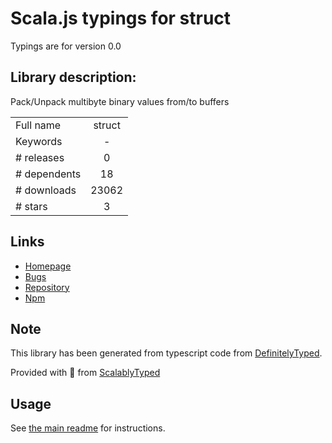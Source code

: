 
# Scala.js typings for struct

Typings are for version 0.0

## Library description:
Pack/Unpack multibyte binary values from/to buffers

|                    |                 |
| ------------------ | :-------------: |
| Full name          | struct |
| Keywords           | - |
| # releases         | 0 |
| # dependents       | 18 |
| # downloads        | 23062 |
| # stars            | 3 |

## Links
- [Homepage](https://github.com/xdenser/node-struct#readme)
- [Bugs](http://github.com/xdenser/node-struct/issues)
- [Repository](https://github.com/xdenser/node-struct)
- [Npm](https://www.npmjs.com/package/struct)
    


## Note
This library has been generated from typescript code from [DefinitelyTyped](https://definitelytyped.org).

Provided with :purple_heart: from [ScalablyTyped](https://github.com/oyvindberg/ScalablyTyped)

## Usage
See [the main readme](../../readme.md) for instructions.


